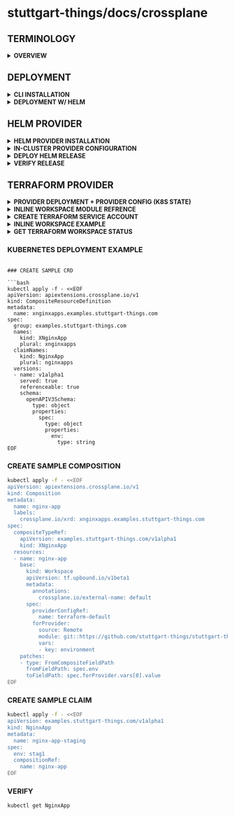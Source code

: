 # stuttgart-things/docs/crossplane

##  TERMINOLOGY

<details><summary><b>OVERVIEW</b></summary>

| KIND  | DESCRIPTION                                                          |
|----------|----------------------------------------------------------------------|
| Provider       | enable Crossplane to provision infrastructure on an external service |
| ProviderConfig | each Provider package has its own configuration type |
| Composition | Terraform fanboys might think of a Composition as a Terraform module - the HCL code that describes how to take input variables and use them to create resources in some cloud - Helm fanboys might think of a Composition as a Helm chart's templates; the moustache templated YAML files that describe how to take Helm chart values and render Kubernetes resources |
| CompositeResourceDefinition | There isn't a direct analog to XRDs in the Helm ecosystem, but they're a little bit like the variable blocks in a Terraform module that define which variables exist, whether those variables are strings or integers, whether they're required or optional, etc. |
| Composite Resource Claim  | Claims map to the same concepts as described above under the composite resource heading; i.e. tfvars files and Helm values.yaml files. Imagine that some tfvars files and some values.yaml files were only accessible to the platform team while others were offered to application teams; that's the difference between a composite resource and a claim. |

</details>

##  DEPLOYMENT

<details><summary><b>CLI INSTALLATION</b></summary>

```bash
curl -sL "https://raw.githubusercontent.com/crossplane/crossplane/master/install.sh" | sh
sudo mv crossplane /usr/local/bin
```

</details>

<details><summary><b>DEPLOYMENT W/ HELM</b></summary>

[provider-helm](https://github.com/crossplane-contrib/provider-helm/tree/master)

```bash
kubectl create namespace crossplane-system
helm repo add crossplane-stable https://charts.crossplane.io/stable && helm repo update

helm upgrade --install crossplane --wait \
--namespace crossplane-system \
crossplane-stable/crossplane --version 1.14.5

kubectl api-resources | grep upbound
```

</details>

## HELM PROVIDER

<details><summary><b>HELM PROVIDER INSTALLATION</b></summary>

```bash
kubectl apply -f - <<EOF
apiVersion: pkg.crossplane.io/v1
kind: Provider
metadata:
  name: provider-helm
spec:
  package: "crossplanecontrib/provider-helm:master"
EOF
```

</details>

<details><summary><b>IN-CLUSTER PROVIDER CONFIGURATION</b></summary>

```bash
# DEPLOY HELM RELEASES ON THE SAME CLUSTER CROSSPLANE IS RUNNING ON
SA=$(kubectl -n crossplane-system get sa -o name | grep provider-helm | sed -e 's|serviceaccount\/|crossplane-system:|g')
kubectl create clusterrolebinding provider-helm-admin-binding --clusterrole cluster-admin --serviceaccount="${SA}"

kubectl apply -f - <<EOF
apiVersion: helm.crossplane.io/v1beta1
kind: ProviderConfig
metadata:
  name: helm-provider-incluster
spec:
  credentials:
    source: InjectedIdentity
EOF
```

</details>

<details><summary><b>DEPLOY HELM RELEASE</b></summary>

```bash
kubectl apply -f - <<EOF
apiVersion: helm.crossplane.io/v1beta1
kind: Release
metadata:
  name: goldilocks-example
spec:
  forProvider:
    chart:
      name: goldilocks
      repository: https://charts.fairwinds.com/stable
      version: 8.0.0
#     url: "https://charts.bitnami.com/bitnami/wordpress-9.3.19.tgz"
    namespace: goldilocks
    insecureSkipTLSVerify: true
    skipCreateNamespace: false
    wait: true
    skipCRDs: true
    values:
      service:
        type: ClusterIP
  providerConfigRef:
    name: helm-provider-incluster
EOF
```

</details>

<details><summary><b>VERIFY RELEASE</b></summary>

```bash
kubectl get Release
```

</details>


## TERRAFORM PROVIDER

<details><summary><b>PROVIDER DEPLOYMENT + PROVIDER CONFIG (K8S STATE)</b></summary>

```bash
kubectl apply -f - <<EOF
apiVersion: pkg.crossplane.io/v1
kind: Provider
metadata:
  name: provider-terraform
spec:
  package: xpkg.upbound.io/upbound/provider-terraform:v0.13.0
EOF

sleep 20s

kubectl apply -f - <<EOF
apiVersion: tf.upbound.io/v1beta1
kind: ProviderConfig
metadata:
  name: default
spec:
  configuration: |
    terraform {
      backend "kubernetes" {
        secret_suffix     = "providerconfig-default"
        namespace         = "crossplane-system"
        in_cluster_config = true
      }
    }
EOF
```
</details>

<details><summary><b>INLINE WORKSPACE MODULE REFRENCE</b></summary>

<details><summary><b>CREATE TFVARS AS SECRET</b></summary>

```bash
# CREATE terraform.tfvars
cat <<EOF > terraform.tfvars
vsphere_user = "<USER>"
vsphere_password = "<PASSWORD>"
vm_ssh_user = "<SSH_USER>"
vm_ssh_password = "<SSH_PASSWORD>"
EOF
```

```bash
# CREATE SECRET
kubectl create secret generic vsphere-tfvars --from-file=terraform.tfvars
```

</details>


<details><summary><b>DEFINE (INLINE) WORKSPACE</b></summary>

```yaml
apiVersion: tf.upbound.io/v1beta1
kind: Workspace
metadata:
  name: vsphere-vm-labda-1
  annotations:
    crossplane.io/external-name: vsphere-vm-labda-1
spec:
  forProvider:
    source: Inline
    module: |
      module "labda-vm" {
        source = "github.com/stuttgart-things/vsphere-vm"
        vm_count               = 1
        vsphere_vm_name        = "michigan3"
        vm_memory              = 6144
        vm_disk_size           = "64"
        vm_num_cpus            = 6
        firmware               = "bios"
        vsphere_vm_folder_path = "stuttgart-things/testing"
        vsphere_datacenter     = "/NetApp-HCI-Datacenter"
        vsphere_datastore      = "/NetApp-HCI-Datacenter/datastore/DatastoreCluster/NetApp-HCI-Datastore-02"
        vsphere_resource_pool  = "Resources"
        vsphere_network        = "/NetApp-HCI-Datacenter/network/tiab-prod"
        vsphere_vm_template    = "/NetApp-HCI-Datacenter/vm/stuttgart-things/vm-templates/ubuntu23"
        vm_ssh_user            = var.vm_ssh_user
        vm_ssh_password        = var.vm_ssh_password
        bootstrap              = ["echo STUTTGART-THINGS"]
        annotation             = "VSPHERE-VM BUILD w/ TERRAFORM CROSSPLANE PROVIDER FOR STUTTGART-THINGS"
      }

      provider "vsphere" {
        user                 = var.vsphere_user
        password             = var.vsphere_password
        vsphere_server       = var.vsphere_server
        allow_unverified_ssl = true
      }

      variable "vsphere_server" {
        type        = string
        default     = false
        description = "vsphere server"
      }

      variable "vsphere_user" {
        type        = string
        default     = false
        description = "password of vsphere user"
      }

      variable "vsphere_password" {
        type        = string
        default     = false
        description = "password of vsphere user"
      }

      variable "vm_ssh_user" {
        type        = string
        default     = false
        description = "username of ssh user for vm"
      }

      variable "vm_ssh_password" {
        type        = string
        default     = false
        description = "password of ssh user for vm"
      }

    varFiles:
      - source: SecretKey
        secretKeyRef:
          namespace: default
          name: vsphere-tfvars
          key: terraform.tfvars
  writeConnectionSecretToRef:
    namespace: default
    name: terraform-workspace-vsphere-vm-labda-1
```

</details>

<details><summary><b>CREATE WORKSPACE</b></summary>

```bash
kubectl apply -f <WORKSPACE-DEFINITION>.yaml
```

</details>

<details><summary><b>DELETE WORKSPACE</b></summary>

```bash
kubectl delete workspace vsphere-vm-labda-1
```

</details>

</details>

<details><summary><b>CREATE TERRAFORM SERVICE ACCOUNT</b></summary>

```bash
TERRAFORM_SERVICE_ACCOUNT=$(kubectl -n crossplane-system get sa -ojson | jq -r '.items | map(.metadata.name | select(startswith("provider-terraform"))) | .[0]')

kubectl apply -f - <<EOF
apiVersion: rbac.authorization.k8s.io/v1
kind: ClusterRole
metadata:
  name: crossplane:provider:provider-terraform
rules:
- apiGroups:
  - ""
  - "apps"
  - "extensions"
  - "networking.k8s.io"
  resources:
  - "namespaces"
  - "ingresses"
  - "services"
  - "deployments"
  verbs:
  - "*"
---
apiVersion: rbac.authorization.k8s.io/v1
kind: ClusterRoleBinding
metadata:
  name: crossplane:provider:provider-terraform
roleRef:
  apiGroup: rbac.authorization.k8s.io
  kind: ClusterRole
  name: crossplane:provider:provider-terraform
subjects:
- kind: ServiceAccount
  name: ${TERRAFORM_SERVICE_ACCOUNT}
  namespace: crossplane-system
EOF
```

</details>

<details><summary><b>INLINE WORKSPACE EXAMPLE</b></summary>

```bash
kubectl apply -f - <<EOF
apiVersion: tf.upbound.io/v1beta1
kind: Workspace
metadata:
  name: example-inline
  annotations:
    crossplane.io/external-name: hello
spec:
  forProvider:
    source: Inline
    module: |
      output "hello_world" {
        value = "Hello, World!"
      }
  writeConnectionSecretToRef:
    namespace: default
    name: terraform-workspace-example-inline
EOF
```

</details>

<details><summary><b>GET TERRAFORM WORKSPACE STATUS</b></summary>

```bash
kubectl describe workspace example-inline | grep Status -A10
```

</details>


### KUBERNETES DEPLOYMENT EXAMPLE

```

### CREATE SAMPLE CRD

```bash
kubectl apply -f - <<EOF
apiVersion: apiextensions.crossplane.io/v1
kind: CompositeResourceDefinition
metadata:
  name: xnginxapps.examples.stuttgart-things.com
spec:
  group: examples.stuttgart-things.com
  names:
    kind: XNginxApp
    plural: xnginxapps
  claimNames:
    kind: NginxApp
    plural: nginxapps
  versions:
  - name: v1alpha1
    served: true
    referenceable: true
    schema:
      openAPIV3Schema:
        type: object
        properties:
          spec:
            type: object
            properties:
              env:
                type: string
EOF
```

### CREATE SAMPLE COMPOSITION

```bash
kubectl apply -f - <<EOF
apiVersion: apiextensions.crossplane.io/v1
kind: Composition
metadata:
  name: nginx-app
  labels:
    crossplane.io/xrd: xnginxapps.examples.stuttgart-things.com
spec:
  compositeTypeRef:
    apiVersion: examples.stuttgart-things.com/v1alpha1
    kind: XNginxApp
  resources:
  - name: nginx-app
    base:
      kind: Workspace
      apiVersion: tf.upbound.io/v1beta1
      metadata:
        annotations:
          crossplane.io/external-name: default
      spec:
        providerConfigRef:
          name: terraform-default
        forProvider:
          source: Remote
          module: git::https://github.com/stuttgart-things/stuttgart-things.git//terraform/nginx-k8s-app?ref=main
          vars:
          - key: environment
    patches:
    - type: FromCompositeFieldPath
      fromFieldPath: spec.env
      toFieldPath: spec.forProvider.vars[0].value
EOF
```

### CREATE SAMPLE CLAIM

```bash
kubectl apply -f - <<EOF
apiVersion: examples.stuttgart-things.com/v1alpha1
kind: NginxApp
metadata:
  name: nginx-app-staging
spec:
  env: stag1
  compositionRef:
    name: nginx-app
EOF
```

### VERIFY

```bash
kubectl get NginxApp
```
